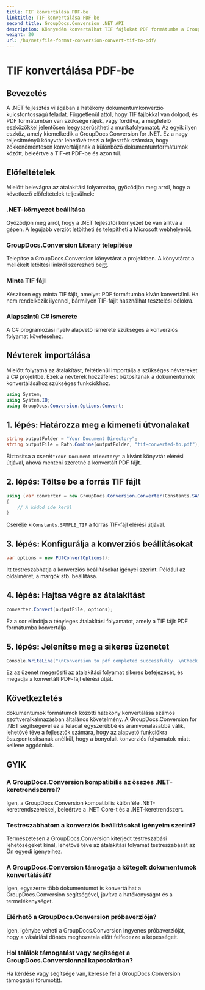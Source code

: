 ```yaml
---
title: TIF konvertálása PDF-be
linktitle: TIF konvertálása PDF-be
second_title: GroupDocs.Conversion .NET API
description: Könnyedén konvertálhat TIF fájlokat PDF formátumba a GroupDocs.Conversion for .NET segítségével. Egyszerűsítse a dokumentumátalakítási folyamatot.
weight: 20
url: /hu/net/file-format-conversion-convert-tif-to-pdf/
---
```


# TIF konvertálása PDF-be

## Bevezetés
A .NET fejlesztés világában a hatékony dokumentumkonverzió kulcsfontosságú feladat. Függetlenül attól, hogy TIF fájlokkal van dolgod, és PDF formátumban van szüksége rájuk, vagy fordítva, a megfelelő eszközökkel jelentősen leegyszerűsítheti a munkafolyamatot. Az egyik ilyen eszköz, amely kiemelkedik a GroupDocs.Conversion for .NET. Ez a nagy teljesítményű könyvtár lehetővé teszi a fejlesztők számára, hogy zökkenőmentesen konvertáljanak a különböző dokumentumformátumok között, beleértve a TIF-et PDF-be és azon túl.
## Előfeltételek
Mielőtt belevágna az átalakítási folyamatba, győződjön meg arról, hogy a következő előfeltételek teljesülnek:
### .NET-környezet beállítása
Győződjön meg arról, hogy a .NET fejlesztői környezet be van állítva a gépen. A legújabb verziót letöltheti és telepítheti a Microsoft webhelyéről.
### GroupDocs.Conversion Library telepítése
 Telepítse a GroupDocs.Conversion könyvtárat a projektben. A könyvtárat a mellékelt letöltési linkről szerezheti be[itt](https://releases.groupdocs.com/conversion/net/).
### Minta TIF fájl
Készítsen egy minta TIF fájlt, amelyet PDF formátumba kíván konvertálni. Ha nem rendelkezik ilyennel, bármilyen TIF-fájlt használhat tesztelési célokra.
### Alapszintű C# ismerete
A C# programozási nyelv alapvető ismerete szükséges a konverziós folyamat követéséhez.

## Névterek importálása
Mielőtt folytatná az átalakítást, feltétlenül importálja a szükséges névtereket a C# projektbe. Ezek a névterek hozzáférést biztosítanak a dokumentumok konvertálásához szükséges funkciókhoz.
```csharp
using System;
using System.IO;
using GroupDocs.Conversion.Options.Convert;
```

## 1. lépés: Határozza meg a kimeneti útvonalakat
```csharp
string outputFolder = "Your Document Directory";
string outputFile = Path.Combine(outputFolder, "tif-converted-to.pdf");
```
 Biztosítsa a cserét`"Your Document Directory"` a kívánt könyvtár elérési útjával, ahová menteni szeretné a konvertált PDF fájlt.
## 2. lépés: Töltse be a forrás TIF fájlt
```csharp
using (var converter = new GroupDocs.Conversion.Converter(Constants.SAMPLE_TIF))
{
    // A kódod ide kerül
}
```
 Cserélje ki`Constants.SAMPLE_TIF` a forrás TIF-fájl elérési útjával.
## 3. lépés: Konfigurálja a konverziós beállításokat
```csharp
var options = new PdfConvertOptions();
```
Itt testreszabhatja a konverziós beállításokat igényei szerint. Például az oldalméret, a margók stb. beállítása.
## 4. lépés: Hajtsa végre az átalakítást
```csharp
converter.Convert(outputFile, options);
```
Ez a sor elindítja a tényleges átalakítási folyamatot, amely a TIF fájlt PDF formátumba konvertálja.
## 5. lépés: Jelenítse meg a sikeres üzenetet
```csharp
Console.WriteLine("\nConversion to pdf completed successfully. \nCheck output in {0}", outputFolder);
```
Ez az üzenet megerősíti az átalakítási folyamat sikeres befejezését, és megadja a konvertált PDF-fájl elérési útját.

## Következtetés
dokumentumok formátumok közötti hatékony konvertálása számos szoftveralkalmazásban általános követelmény. A GroupDocs.Conversion for .NET segítségével ez a feladat egyszerűbbé és áramvonalasabbá válik, lehetővé téve a fejlesztők számára, hogy az alapvető funkciókra összpontosítsanak anélkül, hogy a bonyolult konverziós folyamatok miatt kellene aggódniuk.
## GYIK
### A GroupDocs.Conversion kompatibilis az összes .NET-keretrendszerrel?
Igen, a GroupDocs.Conversion kompatibilis különféle .NET-keretrendszerekkel, beleértve a .NET Core-t és a .NET-keretrendszert.
### Testreszabhatom a konverziós beállításokat igényeim szerint?
Természetesen a GroupDocs.Conversion kiterjedt testreszabási lehetőségeket kínál, lehetővé téve az átalakítási folyamat testreszabását az Ön egyedi igényeihez.
### A GroupDocs.Conversion támogatja a kötegelt dokumentumok konvertálását?
Igen, egyszerre több dokumentumot is konvertálhat a GroupDocs.Conversion segítségével, javítva a hatékonyságot és a termelékenységet.
### Elérhető a GroupDocs.Conversion próbaverziója?
Igen, igénybe veheti a GroupDocs.Conversion ingyenes próbaverzióját, hogy a vásárlási döntés meghozatala előtt felfedezze a képességeit.
### Hol találok támogatást vagy segítséget a GroupDocs.Conversionnal kapcsolatban?
Ha kérdése vagy segítsége van, keresse fel a GroupDocs.Conversion támogatási fórumot[itt](https://forum.groupdocs.com/c/conversion/11).